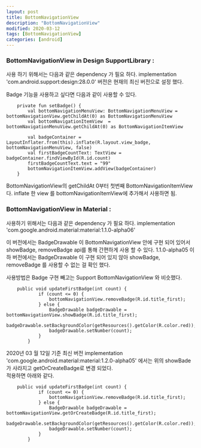 ```yaml
---
layout: post
title: BottomNavigationView
description: "BottomNavigationView"
modified: 2020-03-12
tags: [BottomNavigationView]
categories: [android]
---
```


### BottomNavigationView in Design SupportLibrary : 
사용 하기 위해서는 다음과 같은 dependency 가 필요 하다.
implementation 'com.android.support:design:28.0.0'
버전은 현재의 최신 버전으로 설정 했다.

Badge 기능을 사용하고 싶다면 다음과 같이 사용할 수 있다.
```
    private fun setBadge() {
        val bottomNavigationMenuView: BottomNavigationMenuView = bottomNavigationView.getChildAt(0) as BottomNavigationMenuView
        val bottomNavigationItemView  = bottomNavigationMenuView.getChildAt(0) as BottomNavigationItemView

        val badgeContainer = LayoutInflater.from(this).inflate(R.layout.view_badge, bottomNavigationMenuView, false)
        val firstBadgeCountText: TextView = badgeContainer.findViewById(R.id.count)
        firstBadgeCountText.text = "99"
        bottomNavigationItemView.addView(badgeContainer)
    }
```

BottomNavigationView의 getChildAt 0부터 첫번째 BottomNavigationItemView 다.
inflate 한 view 를 bottomNavigationItemView에 추가해서 사용하면 됨.

### BottomNavigationView in Material : 
사용하기 위해서는 다음과 같은 dependency 가 필요 하다.
implementation 'com.google.android.material:material:1.1.0-alpha06'

이 버전에서는 BadgeDrawable 이 BottomNavigationView 안에 구현 되어 있어서 showBadge, removeBadge api를 통해 간편하게 사용 할 수 있다.
1.1.0-alpha05 이하 버전에서는 BadgeDrawable 이 구현 되어 있지 않아 showBadge, removeBadge 를 사용할 수 없는 걸 확인 했다.

사용방법은 Badge 구현 빼고는 Support BottomNavigationView 와 비슷했다.

```
    public void updateFirstBadge(int count) {
            if (count <= 0) {
                bottomNavigationView.removeBadge(R.id.title_first);
            } else {
                BadgeDrawable badgeDrawable = bottomNavigationView.showBadge(R.id.title_first);
                badgeDrawable.setBackgroundColor(getResources().getColor(R.color.red));
                badgeDrawable.setNumber(count);
            }
        }
```

2020년 03 월 12일 기준 최신 버전
implementation 'com.google.android.material:material:1.2.0-alpha05' 에서는 위의 showBade가 사라지고 getOrCreateBadge로 변경 되었다.  
적용하면 아래와 같다.  

```
    public void updateFirstBadge(int count) {
            if (count <= 0) {
                bottomNavigationView.removeBadge(R.id.title_first);
            } else {
                BadgeDrawable badgeDrawable = bottomNavigationView.getOrCreateBadge(R.id.title_first);
                badgeDrawable.setBackgroundColor(getResources().getColor(R.color.red));
                badgeDrawable.setNumber(count);
            }
        }
```